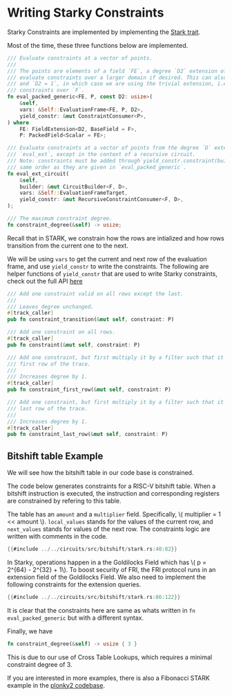 # Writing Starky Constraints

Starky Constraints are implemented by implementing the [Stark trait].

Most of the time, these three functions below are implemented.

```rust
/// Evaluate constraints at a vector of points.
///
/// The points are elements of a field `FE`, a degree `D2` extension of `F`. This lets us
/// evaluate constraints over a larger domain if desired. This can also be called with `FE = F`
/// and `D2 = 1`, in which case we are using the trivial extension, i.e. just evaluating
/// constraints over `F`.
fn eval_packed_generic<FE, P, const D2: usize>(
    &self,
    vars: &Self::EvaluationFrame<FE, P, D2>,
    yield_constr: &mut ConstraintConsumer<P>,
) where
    FE: FieldExtension<D2, BaseField = F>,
    P: PackedField<Scalar = FE>;

/// Evaluate constraints at a vector of points from the degree `D` extension field. This is like
/// `eval_ext`, except in the context of a recursive circuit.
/// Note: constraints must be added through`yield_constr.constraint(builder, constraint)` in the
/// same order as they are given in `eval_packed_generic`.
fn eval_ext_circuit(
    &self,
    builder: &mut CircuitBuilder<F, D>,
    vars: &Self::EvaluationFrameTarget,
    yield_constr: &mut RecursiveConstraintConsumer<F, D>,
);

/// The maximum constraint degree.
fn constraint_degree(&self) -> usize;
```

Recall that in STARK, we constrain how the rows are intialized and how rows transition from the current one to the next.

We will be using `vars` to get the current and next row of the evaluation frame, and use `yield_constr` to write the constraints. The following are helper functions of `yield_constr` that are used to write Starky constraints, check out the full API [here]

```rust
/// Add one constraint valid on all rows except the last.
///
/// Leaves degree unchanged.
#[track_caller]
pub fn constraint_transition(&mut self, constraint: P)

/// Add one constraint on all rows.
#[track_caller]
pub fn constraint(&mut self, constraint: P)

/// Add one constraint, but first multiply it by a filter such that it will only apply to the
/// first row of the trace.
///
/// Increases degree by 1.
#[track_caller]
pub fn constraint_first_row(&mut self, constraint: P)

/// Add one constraint, but first multiply it by a filter such that it will only apply to the
/// last row of the trace.
///
/// Increases degree by 1.
#[track_caller]
pub fn constraint_last_row(&mut self, constraint: P)
```

## Bitshift table Example

We will see how the bitshift table in our code base is constrained.

The code below generates constraints for a RISC-V bitshift table. When a bitshift instruction is executed, the instruction and corresponding registers are constrained by refering to this table.

The table has an `amount` and a `multiplier` field. Specifically, \\( multiplier = 1 << amount \\). `local_values` stands for the values of the current row, and `next_values` stands for values of the next row.
The constraints logic are written with comments in the code.

```rust
{{#include ../../circuits/src/bitshift/stark.rs:40:82}}
```

In Starky, operations happen in a the Goldilocks Field which has \\( p = 2^{64} - 2^{32} + 1\\). To boost security of FRI, the FRI protocol runs in an extension field of the Goldilocks Field. We also need to implement the following constraints for the extension queries.

```rust
{{#include ../../circuits/src/bitshift/stark.rs:86:122}}
```

It is clear that the constraints here are same as whats written in `fn eval_packed_generic` but with a different syntax.

Finally, we have

```rust
fn constraint_degree(&self) -> usize { 3 }
```

This is due to our use of Cross Table Lookups, which requires a minimal constraint degree of 3.

If you are interested in more examples, there is also a Fibonacci STARK example in the [plonky2 codebase].

<!-- Add this once we have a discord/telegram/other platform: If you have questions about the constraints and how they are writtern, feel free to reach out to us at ... -->

[Stark trait]: https://github.com/0xPolygonZero/plonky2/blob/main/starky/src/stark.rs#L20-L225
[here]: https://github.com/0xPolygonZero/plonky2/blob/main/starky/src/constraint_consumer.rs
[plonky2 codebase]: https://github.com/0xPolygonZero/plonky2/blob/main/starky/src/fibonacci_stark.rs
